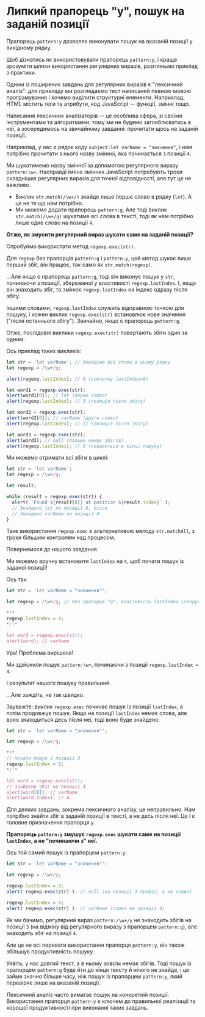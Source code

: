 
# Липкий прапорець "y", пошук на заданій позиції

Прапорець `pattern:y` дозволяє виконувати пошук на вказаній позиції у вихідному рядку.

Щоб дізнатись як використовувати прапорець `pattern:y`, і краще зрозуміти шляхи використання регулярних виразів, розгляньмо приклад з практики.

Одним із поширених завдань для регулярних виразів є "лексичний аналіз": для прикладу ми розглядаємо тест написаний певною мовою програмування і хочемо виділити структурні елементи. Наприклад, HTML містить теги та атрибути, код JavaScript -- функції, змінні тощо.

Написання лексичних аналізаторів -- це особлива сфера, зі своїми інструментами та алгоритмами, тому ми не будемо заглиблюватись в неї, а зосередимось на звичайному завданні: прочитати щось на заданій позиції.

Наприклад, у нас є рядок коду `subject:let varName = "значення"`, і нам потрібно прочитати з нього назву змінної, яка починається з позиції `4`.

Ми шукатимемо назву змінної за допомогою регулярного виразу `pattern:\w+`. Насправді імена змінних JavaScript потребують трохи складніших регулярних виразів для точної відповідності, але тут це не важливо.

- Виклик `str.match(/\w+/)` знайде лише перше слово в рядку (`let`). А це не те що нам потрібно.
- Ми можемо додати прапорець `pattern:g`. Але тоді виклик `str.match(/\w+/g)` шукатиме всі слова в тексті, тоді як нам потрібно лише одне слово на позиції `4`.

**Отже, як змусити регулярний вираз шукати саме на заданій позиції?**

Спробуймо використати метод `regexp.exec(str)`.

Для `regexp` без прапорців `pattern:g` і `pattern:y`, цей метод шукає лише перший збіг, він працює, так само як `str.match(regexp)`.

...Але якщо є прапорець `pattern:g`, тоді він виконує пошук у `str`, починаючи з позиції, збереженої у властивості `regexp.lastIndex`. І, якщо він знаходить збіг, то змінює `regexp.lastIndex` на індекс одразу після збігу.

Іншими словами, `regexp.lastIndex` служить відправною точкою для пошуку, і кожен виклик `regexp.exec(str)` встановлює нове значення ("після останнього збігу"). Звичайно, якщо є прапорець `pattern:g`.

Отже, послідовні виклики `regexp.exec(str)` повертають збіги один за одним.

Ось приклад таких викликів:

```js run
let str = 'let varName'; // Знайдімо всі слова в цьому рядку
let regexp = /\w+/g;

alert(regexp.lastIndex); // 0 (спочатку lastIndex=0)

let word1 = regexp.exec(str);
alert(word1[0]); // let (перше слово)
alert(regexp.lastIndex); // 3 (позиція після збігу)

let word2 = regexp.exec(str);
alert(word2[0]); // varName (друге слово)
alert(regexp.lastIndex); // 11 (позиція після збігу)

let word3 = regexp.exec(str);
alert(word3); // null (більше немає збігів)
alert(regexp.lastIndex); // 0 (скидається в кінці пошуку)
```

Ми можемо отримати всі збіги в циклі:

```js run
let str = 'let varName';
let regexp = /\w+/g;

let result;

while (result = regexp.exec(str)) {
  alert( `Found ${result[0]} at position ${result.index}` );
  // Знайдено let на позиції 0, після
  // Знайдено varName на позиції 4
}
```

Таке використання `regexp.exec` є альтернативою методу `str.matchAll`, з трохи більшим контролем над процесом.

Повернемося до нашого завдання.

Ми можемо вручну встановити `lastIndex` на `4`, щоб почати пошук із заданої позиції!

Ось так:

```js run
let str = 'let varName = "значення"';

let regexp = /\w+/g; // без прапорця "g", властивість lastIndex ігнорується

*!*
regexp.lastIndex = 4;
*/!*

let word = regexp.exec(str);
alert(word); // varName
```

Ура! Проблема вирішена! 

Ми здійснили пошук `pattern:\w+`, починаючи з позиції `regexp.lastIndex = 4`.

І результат нашого пошуку правильний.

...Але заждіть, не так швидко.

Зауважте: виклик `regexp.exec` починає пошук із позиції `lastIndex`, а потім продовжує пошук. Якщо на позиції `lastIndex` немає слова, але воно знаходиться десь після неї, тоді воно буде знайдено:

```js run
let str = 'let varName = "значення"';

let regexp = /\w+/g;

*!*
// почати пошук з позиції 3
regexp.lastIndex = 3;
*/!*

let word = regexp.exec(str); 
// знайдено збіг на позиції 4
alert(word[0]); // varName
alert(word.index); // 4
```

Для деяких завдань, зокрема лексичного аналізу, це неправильно. Нам потрібно знайти збіг в заданій позиції в тексті, а не десь після неї. Це і є головне призначення прапорця `y`.

**Прапорець `pattern:y` змушує `regexp.exec` шукати саме на позиції `lastIndex`, а не "починаючи з" неї.**

Ось той самий пошук із прапорцем `pattern:y`:

```js run
let str = 'let varName = "значення"';

let regexp = /\w+/y;

regexp.lastIndex = 3;
alert( regexp.exec(str) ); // null (на позиції 3 пробіл, а не слово)

regexp.lastIndex = 4;
alert( regexp.exec(str) ); // varName (слово на позиції 4)
```

Як ми бачимо, регулярний вираз `pattern:/\w+/y` не знаходить збігів на позиції `3` (на відміну від регулярного виразу з прапорцем `pattern:g`), але знаходить збіг на позиції `4`.

Але це не всі переваги використання прапорця `pattern:y`, він також збільшує продуктивність пошуку.

Уявіть, у нас довгий текст, а в ньому зовсім немає збігів. Тоді пошук із прапорцем `pattern:g` буде йти до кінця тексту й нічого не знайде, і це займе значно більше часу, ніж пошук із прапорцем `pattern:y`, який перевіряє лише на вказаній позиції.

Лексичний аналіз часто вимагає пошук на конкретній позиції. Використання прапорця `pattern:y` є ключем до правильної реалізації та хорошої продуктивності при виконанні таких завдань.

